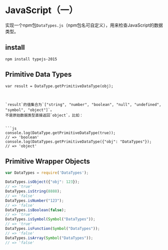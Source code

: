 # JavaScript（一）

>
实现一个npm包`DataTypes.js`（npm包名可自定义），用来检查JavaScript的数据类型。


## install

```
npm install typejs-2015
```


## Primitive Data Types
```
var result = DataType.getPrimitiveDataType(obj);



`result`的值集合为`["string", "number", "boolean", "null", "undefined", "symbol", "object"]`。
不是原始数据类型直接返回`object`，比如：


```js
console.log(DataType.getPrimitiveDataType(true));
// => 'boolean'
console.log(DataTypes.getPrimitiveDataType({"obj": "DataTypes"});
// => 'object'
```

## Primitive Wrapper Objects

```js
var DataTypes = require('DataTypes');

DataTypes.isObject({"obj": 123});
// => 'true'
DataTypes.isString(8888);
// => 'false'
DataTypes.isNumber("123");
// => 'false'
DataTypes.isBoolean(false);
// => 'true'
DataTypes.isSymbol(Symbol("DataTypes"));
// => 'true'
DataTypes.isFunction(Symbol("DataTypes"));
// => 'false'
DataTypes.isArray(Symbol("DataTypes"));
// => 'false'

```

